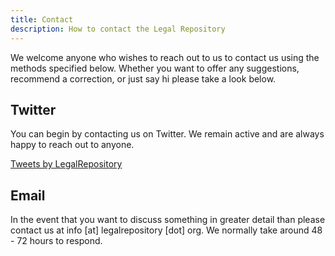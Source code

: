 ```yaml
---
title: Contact
description: How to contact the Legal Repository
---
```


We welcome anyone who wishes to reach out to us to contact us using the methods specified below. Whether you want to offer any suggestions, recommend a correction, or just say hi please take a look below.

## Twitter

You can begin by contacting us on Twitter. We remain active and are always happy to reach out to anyone.

<a class="twitter-timeline" href="https://twitter.com/LegalRepository?ref_src=twsrc%5Etfw">Tweets by LegalRepository</a> <script async src="https://platform.twitter.com/widgets.js" charset="utf-8"></script> 

## Email

In the event that you want to discuss something in greater detail than please contact us at info [at] legalrepository [dot] org. We normally take around 48 - 72 hours to respond.
